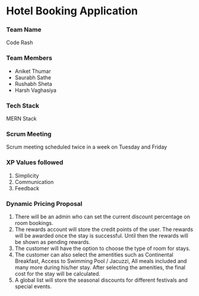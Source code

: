 # Hotel Booking Application

### Team Name 
Code Rash

### Team Members
- Aniket Thumar
- Saurabh Sathe
- Rushabh Sheta
- Harsh Vaghasiya

### Tech Stack
MERN Stack

### Scrum Meeting
Scrum meeting scheduled twice in a week on Tuesday and Friday

### XP Values followed
1. Simplicity
2. Communication
3. Feedback

### Dynamic Pricing Proposal
1) There will be an admin who can set the current discount percentage on room bookings.
2) The rewards account will store the credit points of the user. The rewards will be awarded once the stay is successful. Until then the rewards will be shown as pending rewards.
3) The customer will have the option to choose the type of room for stays.
4) The customer can also select the amentities such as Continental Breakfast, Access to Swimming Pool / Jacuzzi, All meals included and many more during his/her stay.      After selecting the amenities, the final cost for the stay will be calculated.
5) A global list will store the seasonal discounts for different festivals and special events.



